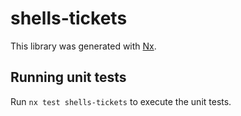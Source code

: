 # shells-tickets

This library was generated with [Nx](https://nx.dev).

## Running unit tests

Run `nx test shells-tickets` to execute the unit tests.

